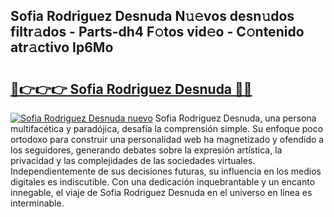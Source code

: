 ## Sofia Rodriguez Desnuda N𝚞𝚎vos desn𝚞dos filtr𝚊dos - Parts-dh4 F𝚘tos vid𝚎o - C𝚘ntenido atr𝚊ctivo Ip6Mo

# <h2><a href="http://mb49xpi.tromn.icu/?c=Sofia+Rodriguez+Desnuda">🔗👉👉👉 Sofia Rodriguez Desnuda 🔗🔗</a></h2>

[![Sofia Rodriguez Desnuda nuevo](https://i.imgur.com/pEAQMta.gif)](http://mb49xpi.tromn.icu/?c=Sofia+Rodriguez+Desnuda)
Sofia Rodriguez Desnuda, una persona multifacética y paradójica, desafía la comprensión simple. Su enfoque poco ortodoxo para construir una personalidad web ha magnetizado y ofendido a los seguidores, generando debates sobre la expresión artística, la privacidad y las complejidades de las sociedades virtuales. Independientemente de sus decisiones futuras, su influencia en los medios digitales es indiscutible. Con una dedicación inquebrantable y un encanto innegable, el viaje de Sofia Rodriguez Desnuda en el universo en línea es interminable.
